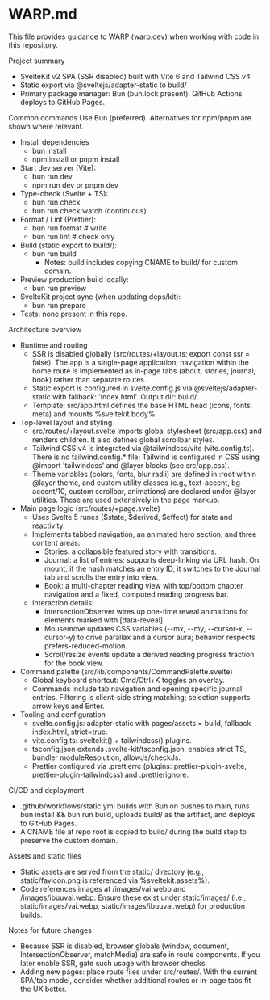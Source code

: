 # WARP.md

This file provides guidance to WARP (warp.dev) when working with code in this repository.

Project summary

- SvelteKit v2 SPA (SSR disabled) built with Vite 6 and Tailwind CSS v4
- Static export via @sveltejs/adapter-static to build/
- Primary package manager: Bun (bun.lock present). GitHub Actions deploys to GitHub Pages.

Common commands
Use Bun (preferred). Alternatives for npm/pnpm are shown where relevant.

- Install dependencies
  - bun install
  - npm install or pnpm install
- Start dev server (Vite):
  - bun run dev
  - npm run dev or pnpm dev
- Type-check (Svelte + TS):
  - bun run check
  - bun run check:watch (continuous)
- Format / Lint (Prettier):
  - bun run format # write
  - bun run lint # check only
- Build (static export to build/):
  - bun run build
    - Notes: build includes copying CNAME to build/ for custom domain.
- Preview production build locally:
  - bun run preview
- SvelteKit project sync (when updating deps/kit):
  - bun run prepare
- Tests: none present in this repo.

Architecture overview

- Runtime and routing
  - SSR is disabled globally (src/routes/+layout.ts: export const ssr = false). The app is a single-page application; navigation within the home route is implemented as in-page tabs (about, stories, journal, book) rather than separate routes.
  - Static export is configured in svelte.config.js via @sveltejs/adapter-static with fallback: 'index.html'. Output dir: build/.
  - Template: src/app.html defines the base HTML head (icons, fonts, meta) and mounts %sveltekit.body%.
- Top-level layout and styling
  - src/routes/+layout.svelte imports global stylesheet (src/app.css) and renders children. It also defines global scrollbar styles.
  - Tailwind CSS v4 is integrated via @tailwindcss/vite (vite.config.ts). There is no tailwind.config.\* file; Tailwind is configured in CSS using @import 'tailwindcss' and @layer blocks (see src/app.css).
  - Theme variables (colors, fonts, blur radii) are defined in :root within @layer theme, and custom utility classes (e.g., text-accent, bg-accent/10, custom scrollbar, animations) are declared under @layer utilities. These are used extensively in the page markup.
- Main page logic (src/routes/+page.svelte)
  - Uses Svelte 5 runes ($state, $derived, $effect) for state and reactivity.
  - Implements tabbed navigation, an animated hero section, and three content areas:
    - Stories: a collapsible featured story with transitions.
    - Journal: a list of entries; supports deep-linking via URL hash. On mount, if the hash matches an entry ID, it switches to the Journal tab and scrolls the entry into view.
    - Book: a multi-chapter reading view with top/bottom chapter navigation and a fixed, computed reading progress bar.
  - Interaction details:
    - IntersectionObserver wires up one-time reveal animations for elements marked with [data-reveal].
    - Mousemove updates CSS variables (--mx, --my, --cursor-x, --cursor-y) to drive parallax and a cursor aura; behavior respects prefers-reduced-motion.
    - Scroll/resize events update a derived reading progress fraction for the book view.
- Command palette (src/lib/components/CommandPalette.svelte)
  - Global keyboard shortcut: Cmd/Ctrl+K toggles an overlay.
  - Commands include tab navigation and opening specific journal entries. Filtering is client-side string matching; selection supports arrow keys and Enter.
- Tooling and configuration
  - svelte.config.js: adapter-static with pages/assets = build, fallback index.html, strict=true.
  - vite.config.ts: sveltekit() + tailwindcss() plugins.
  - tsconfig.json extends .svelte-kit/tsconfig.json, enables strict TS, bundler moduleResolution, allowJs/checkJs.
  - Prettier configured via .prettierrc (plugins: prettier-plugin-svelte, prettier-plugin-tailwindcss) and .prettierignore.

CI/CD and deployment

- .github/workflows/static.yml builds with Bun on pushes to main, runs bun install && bun run build, uploads build/ as the artifact, and deploys to GitHub Pages.
- A CNAME file at repo root is copied to build/ during the build step to preserve the custom domain.

Assets and static files

- Static assets are served from the static/ directory (e.g., static/favicon.png is referenced via %sveltekit.assets%).
- Code references images at /images/vai.webp and /images/ibuuvai.webp. Ensure these exist under static/images/ (i.e., static/images/vai.webp, static/images/ibuuvai.webp) for production builds.

Notes for future changes

- Because SSR is disabled, browser globals (window, document, IntersectionObserver, matchMedia) are safe in route components. If you later enable SSR, gate such usage with browser checks.
- Adding new pages: place route files under src/routes/. With the current SPA/tab model, consider whether additional routes or in-page tabs fit the UX better.
